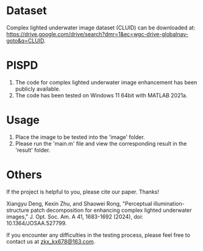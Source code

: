 # Dataset
Complex lighted underwater image dataset (CLUID) can be downloaded at:  https://drive.google.com/drive/search?dmr=1&ec=wgc-drive-globalnav-goto&q=CLUID.    

# PISPD
1. The code for complex lighted underwater image enhancement has been publicly available.
2. The code has been tested on Windows 11 64bit with MATLAB 2021a.

# Usage
1. Place the image to be tested into the 'image' folder.
2. Please run the 'main.m' file and view the corresponding result in the 'result' folder.

# Others
If the project is helpful to you, please cite our paper. Thanks! 

Xiangyu Deng, Kexin Zhu, and Shaowei Rong, "Perceptual illumination-structure patch decomposition for enhancing complex lighted underwater images," J. Opt. Soc. Am. A 41, 1683-1692 (2024), doi: 10.1364/JOSAA.527799.

If you encounter any difficulties in the testing process, please feel free to contact us at zkx_kx678@163.com.        
        
        





